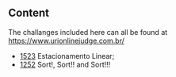 ## Content
The challanges included here can all be found at https://www.urionlinejudge.com.br/

- [1523](https://www.urionlinejudge.com.br/judge/pt/problems/view/1523) Estacionamento Linear;
- [1252](https://www.urionlinejudge.com.br/judge/en/problems/view/1252) Sort!, Sort!! and Sort!!!
